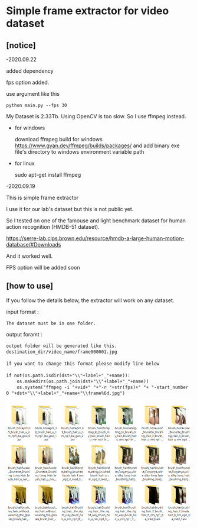 Simple frame extractor for video dataset
=======================================

[notice]
--------------
-2020.09.22

added dependency

fps option added.

use argument like this

    python main.py --fps 30

My Dataset is 2.33Tb. Using OpenCV is too slow. 
So I use ffmpeg instead. 

- for windows

    download ffmpeg build for windows
    https://www.gyan.dev/ffmpeg/builds/packages/
    and add binary exe file's directory to windows environment variable path 

- for linux

    sudo apt-get install ffmpeg

-2020.09.19

This is simple frame extractor 

I use it for our lab's dataset but this is not public yet.

So I tested on one of the famouse and light benchmark dataset for human action recognition (HMDB-51 dataset). 

https://serre-lab.clps.brown.edu/resource/hmdb-a-large-human-motion-database/#Downloads

And it worked well.

FPS option will be added soon

[how to use]
---------------

If you follow the details below, the extractor will work on any dataset.

input format :

    The dataset must be in one folder.

output foramt : 

    output folder will be generated like this.
    destination_dir/video_name/frame000001.jpg 
    
    if you want to change this format please modify line below
    
    if not(os.path.isdir(dst+"\\"+label+"_"+name)):
        os.makedirs(os.path.join(dst+"\\"+label+"_"+name))
        os.system("ffmpeg -i "+vid+" "+"-r "+str(fps)+" "+ "-start_number 0 "+dst+"\\"+label+"_"+name+"\\frame%6d.jpg")

    
![캡처](output.PNG)

